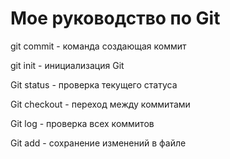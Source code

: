 # Мое руководство по Git
 git commit - команда создающая коммит

 git init - инициализация Git

 Git status - проверка текущего статуса

 Git checkout - переход между коммитами

 Git log - проверка всех коммитов

 Git add - сохранение изменений в файле